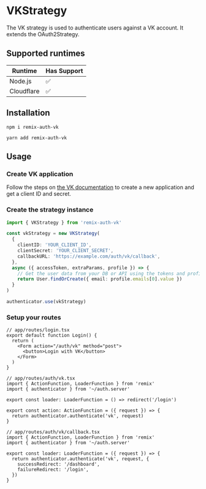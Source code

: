 # VKStrategy

<!-- Description -->

The VK strategy is used to authenticate users against a VK account. It extends the OAuth2Strategy.

## Supported runtimes

| Runtime    | Has Support |
| ---------- | ----------- |
| Node.js    | ✅          |
| Cloudflare | ✅          |

<!-- If it doesn't support one runtime, explain here why -->

## Installation

```console
npm i remix-auth-vk
```

```console
yarn add remix-auth-vk
```

## Usage

### Create VK application

Follow the steps on [the VK documentation](https://vk.com/dev/first_guide?f=2.%20Application%20registration) to create a new application and get a client ID and secret.

### Create the strategy instance

```ts
import { VKStrategy } from 'remix-auth-vk'

const vkStrategy = new VKStrategy(
  {
    clientID: 'YOUR_CLIENT_ID',
    clientSecret: 'YOUR_CLIENT_SECRET',
    callbackURL: 'https://example.com/auth/vk/callback',
  },
  async ({ accessToken, extraParams, profile }) => {
    // Get the user data from your DB or API using the tokens and profile
    return User.findOrCreate({ email: profile.emails[0].value })
  }
)

authenticator.use(vkStrategy)
```

### Setup your routes

```tsx
// app/routes/login.tsx
export default function Login() {
  return (
    <Form action="/auth/vk" method="post">
      <button>Login with VK</button>
    </Form>
  )
}
```

```tsx
// app/routes/auth/vk.tsx
import { ActionFunction, LoaderFunction } from 'remix'
import { authenticator } from '~/auth.server'

export const loader: LoaderFunction = () => redirect('/login')

export const action: ActionFunction = ({ request }) => {
  return authenticator.authenticate('vk', request)
}
```

```tsx
// app/routes/auth/vk/callback.tsx
import { ActionFunction, LoaderFunction } from 'remix'
import { authenticator } from '~/auth.server'

export const loader: LoaderFunction = ({ request }) => {
  return authenticator.authenticate('vk', request, {
    successRedirect: '/dashboard',
    failureRedirect: '/login',
  })
}
```
